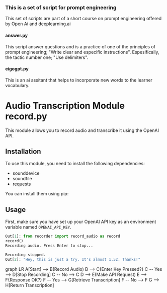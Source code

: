 ### This is a set of script for prompt engineering

This set of scripts are part of a short course on prompt engineering offered by Open Ai and deeplearning.ai

#### answer.py
This script answer questions and is a practice of one of the principles of prompt engineering; "Write clear and especific instructions". Espesifically, the tactic number one; "Use delimiters".

#### eigogpt.py
This is an ai assitant that helps to incorporate new words to the learner vocabulary. 

# Audio Transcription Module record.py

This module allows you to record audio and transcribe it using the OpenAI API.

## Installation

To use this module, you need to install the following dependencies:

- sounddevice
- soundfile
- requests

You can install them using pip:


## Usage

First, make sure you have set up your OpenAI API key as an environment variable named `OPENAI_API_KEY`.

```python
Out[1]: from recorder import record_audio as record
record()
Recording audio. Press Enter to stop...

Recording stopped.
Out[2]: "Hey, this is just a try. It's almost 1.52. Thanks!"
```
graph LR
A[Start] --> B(Record Audio)
B --> C{Enter Key Pressed?}
C -- Yes --> D[Stop Recording]
C -- No --> C
D --> E(Make API Request)
E --> F{Response OK?}
F -- Yes --> G[Retrieve Transcription]
F -- No --> F
G --> H[Return Transcription]



